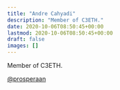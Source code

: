 ```yaml
---
title: "Andre Cahyadi"
description: "Member of C3ETH."
date: 2020-10-06T08:50:45+00:00
lastmod: 2020-10-06T08:50:45+00:00
draft: false
images: []
---
```


Member of C3ETH.

[@prosperaan](https://forum.cardano.org/u/prosperaan)
